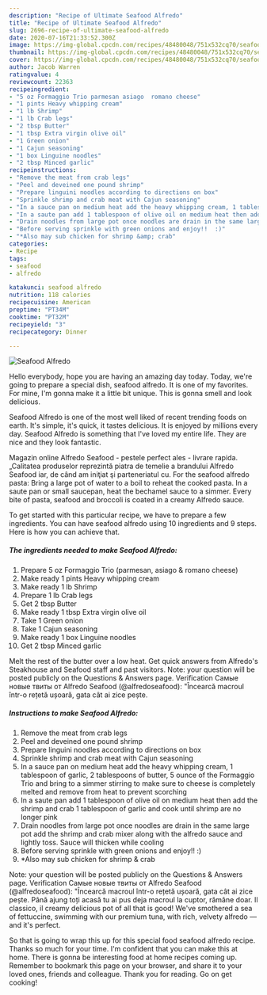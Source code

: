 ```yaml
---
description: "Recipe of Ultimate Seafood Alfredo"
title: "Recipe of Ultimate Seafood Alfredo"
slug: 2696-recipe-of-ultimate-seafood-alfredo
date: 2020-07-16T21:33:52.300Z
image: https://img-global.cpcdn.com/recipes/48480048/751x532cq70/seafood-alfredo-recipe-main-photo.jpg
thumbnail: https://img-global.cpcdn.com/recipes/48480048/751x532cq70/seafood-alfredo-recipe-main-photo.jpg
cover: https://img-global.cpcdn.com/recipes/48480048/751x532cq70/seafood-alfredo-recipe-main-photo.jpg
author: Jacob Warren
ratingvalue: 4
reviewcount: 22363
recipeingredient:
- "5 oz Formaggio Trio parmesan asiago  romano cheese"
- "1 pints Heavy whipping cream"
- "1 lb Shrimp"
- "1 lb Crab legs"
- "2 tbsp Butter"
- "1 tbsp Extra virgin olive oil"
- "1 Green onion"
- "1 Cajun seasoning"
- "1 box Linguine noodles"
- "2 tbsp Minced garlic"
recipeinstructions:
- "Remove the meat from crab legs"
- "Peel and deveined one pound shrimp"
- "Prepare linguini noodles according to directions on box"
- "Sprinkle shrimp and crab meat with Cajun seasoning"
- "In a sauce pan on medium heat add the heavy whipping cream, 1 tablespoon of garlic, 2 tablespoons of butter, 5 ounce of the Formaggio Trio and bring to a simmer stirring to make sure to cheese is completely melted and remove from heat to prevent scorching"
- "In a saute pan add 1 tablespoon of olive oil on medium heat then add the shrimp and crab 1 tablespoon of garlic and cook until shrimp are no longer pink"
- "Drain noodles from large pot once noodles are drain in the same large pot add the shrimp and crab mixer along with the alfredo sauce and lightly toss.  Sauce will thicken while cooling"
- "Before serving sprinkle with green onions and enjoy!!  :)"
- "*Also may sub chicken for shrimp &amp; crab"
categories:
- Recipe
tags:
- seafood
- alfredo

katakunci: seafood alfredo 
nutrition: 118 calories
recipecuisine: American
preptime: "PT34M"
cooktime: "PT32M"
recipeyield: "3"
recipecategory: Dinner

---
```



![Seafood Alfredo](https://img-global.cpcdn.com/recipes/48480048/751x532cq70/seafood-alfredo-recipe-main-photo.jpg)

Hello everybody, hope you are having an amazing day today. Today, we're going to prepare a special dish, seafood alfredo. It is one of my favorites. For mine, I'm gonna make it a little bit unique. This is gonna smell and look delicious.

Seafood Alfredo is one of the most well liked of recent trending foods on earth. It's simple, it's quick, it tastes delicious. It is enjoyed by millions every day. Seafood Alfredo is something that I've loved my entire life. They are nice and they look fantastic.

Magazin online Alfredo Seafood - pestele perfect ales - livrare rapida. „Calitatea produselor reprezintă piatra de temelie a brandului Alfredo Seafood iar, de când am iniţiat şi parteneriatul cu. For the seafood alfredo pasta: Bring a large pot of water to a boil to reheat the cooked pasta. In a saute pan or small saucepan, heat the bechamel sauce to a simmer. Every bite of pasta, seafood and broccoli is coated in a creamy Alfredo sauce.


To get started with this particular recipe, we have to prepare a few ingredients. You can have seafood alfredo using 10 ingredients and 9 steps. Here is how you can achieve that.

<!--inarticleads1-->

##### The ingredients needed to make Seafood Alfredo:

1. Prepare 5 oz Formaggio Trio (parmesan, asiago &amp; romano cheese)
1. Make ready 1 pints Heavy whipping cream
1. Make ready 1 lb Shrimp
1. Prepare 1 lb Crab legs
1. Get 2 tbsp Butter
1. Make ready 1 tbsp Extra virgin olive oil
1. Take 1 Green onion
1. Take 1 Cajun seasoning
1. Make ready 1 box Linguine noodles
1. Get 2 tbsp Minced garlic


Melt the rest of the butter over a low heat. Get quick answers from Alfredo&#39;s Steakhouse and Seafood staff and past visitors. Note: your question will be posted publicly on the Questions &amp; Answers page. Verification Самые новые твиты от Alfredo Seafood (@alfredoseafood): &#34;Încearcă macroul într-o rețetă ușoară, gata cât ai zice pește. 

<!--inarticleads2-->

##### Instructions to make Seafood Alfredo:

1. Remove the meat from crab legs
1. Peel and deveined one pound shrimp
1. Prepare linguini noodles according to directions on box
1. Sprinkle shrimp and crab meat with Cajun seasoning
1. In a sauce pan on medium heat add the heavy whipping cream, 1 tablespoon of garlic, 2 tablespoons of butter, 5 ounce of the Formaggio Trio and bring to a simmer stirring to make sure to cheese is completely melted and remove from heat to prevent scorching
1. In a saute pan add 1 tablespoon of olive oil on medium heat then add the shrimp and crab 1 tablespoon of garlic and cook until shrimp are no longer pink
1. Drain noodles from large pot once noodles are drain in the same large pot add the shrimp and crab mixer along with the alfredo sauce and lightly toss.  Sauce will thicken while cooling
1. Before serving sprinkle with green onions and enjoy!!  :)
1. *Also may sub chicken for shrimp &amp; crab


Note: your question will be posted publicly on the Questions &amp; Answers page. Verification Самые новые твиты от Alfredo Seafood (@alfredoseafood): &#34;Încearcă macroul într-o rețetă ușoară, gata cât ai zice pește. Până ajung toți acasă tu ai pus deja macroul la cuptor, rămâne doar. Il classico, il creamy delicious pot of all that is good! We&#39;ve smothered a sea of fettuccine, swimming with our premium tuna, with rich, velvety alfredo — and it&#39;s perfect. 

So that is going to wrap this up for this special food seafood alfredo recipe. Thanks so much for your time. I'm confident that you can make this at home. There is gonna be interesting food at home recipes coming up. Remember to bookmark this page on your browser, and share it to your loved ones, friends and colleague. Thank you for reading. Go on get cooking!
